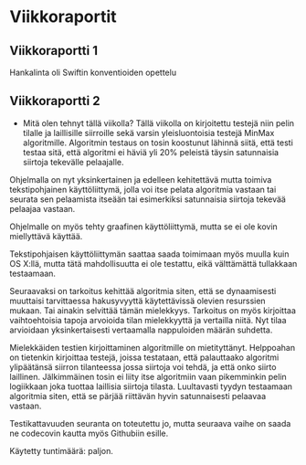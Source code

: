 # Viikkoraportit
## Viikkoraportti 1
Hankalinta oli Swiftin konventioiden opettelu

## Viikkoraportti 2
- Mitä olen tehnyt tällä viikolla?
Tällä viikolla on kirjoitettu testejä niin pelin tilalle ja laillisille siirroille sekä varsin yleisluontoisia testejä MinMax algoritmille. Algoritmin testaus on tosin koostunut lähinnä siitä, että testi testaa sitä, että algoritmi ei häviä yli 20% peleistä täysin satunnaisia siirtoja tekevälle pelaajalle.

Ohjelmalla on nyt yksinkertainen ja edelleen kehitettävä mutta toimiva tekstipohjainen käyttöliittymä, jolla voi itse pelata algoritmia vastaan tai seurata sen pelaamista itseään tai esimerkiksi satunnaisia siirtoja tekevää pelaajaa vastaan.

Ohjelmalle on myös tehty graafinen käyttöliittymä, mutta se ei ole kovin miellyttävä käyttää.

Tekstipohjaisen käyttöliittymän saattaa saada toimimaan myös muulla kuin OS X:llä, mutta tätä mahdollisuutta ei ole testattu, eikä välttämättä tullakkaan testaamaan.

Seuraavaksi on tarkoitus kehittää algoritmia siten, että se dynaamisesti muuttaisi tarvittaessa hakusyvyyttä käytettävissä olevien resurssien mukaan. Tai ainakin selvittää tämän mielekkyys. Tarkoitus on myös kirjoittaa vaihtoehtoisia tapoja arvoioida tilan mielekkyyttä ja vertailla niitä. Nyt tilaa arvioidaan yksinkertaisesti vertaamalla nappuloiden määrän suhdetta.

Mielekkäiden testien kirjoittaminen algoritmille on mietityttänyt. Helppoahan on tietenkin kirjoittaa testejä, joissa testataan, että palauttaako algoritmi ylipäätänsä siirron tilanteessa jossa siirtoja voi tehdä, ja että onko siirto laillinen. Jälkimmäinen tosin ei liity itse algoritmiin vaan pikemminkin pelin logiikkaan joka tuottaa laillisia siirtoja tilasta. Luultavasti tyydyn testaamaan algoritmia siten, että se pärjää riittävän hyvin satunnaisesti pelaavaa vastaan.

Testikattavuuden seuranta on toteutettu jo, mutta seuraava vaihe on saada ne codecovin kautta myös Githubiin esille.

Käytetty tuntimäärä: paljon.
